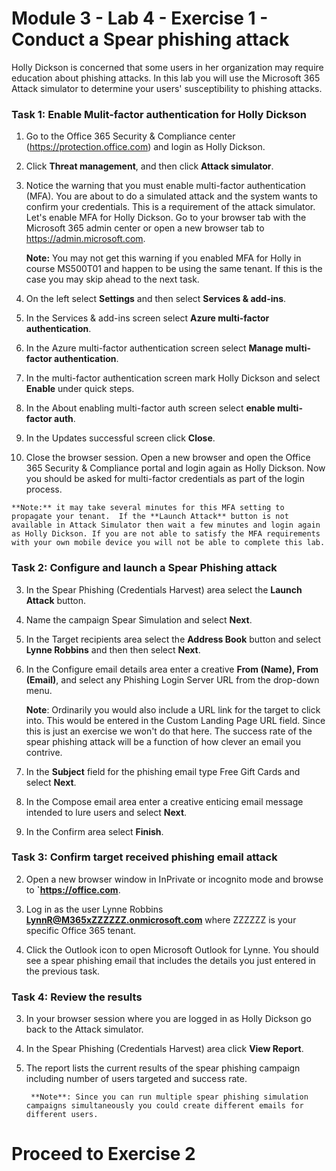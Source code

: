 # Module 3 - Lab 4 - Exercise 1 - Conduct a Spear phishing attack


Holly Dickson is concerned that some users in her organization may require education about phishing attacks.  In this lab you will use the Microsoft 365 Attack simulator to determine your users' susceptibility to phishing attacks.


### Task 1: Enable Mulit-factor authentication for Holly Dickson

1.  Go to the Office 365 Security & Compliance center (https://protection.office.com) and login as Holly Dickson.

2.  Click **Threat management**, and then click **Attack simulator**.

3.  Notice the warning that you must enable multi-factor authentication (MFA).  You are about to do a simulated attack and the system wants to confirm your credentials. This is a requirement of the attack simulator. Let's enable MFA for Holly Dickson. Go to your browser tab with the Microsoft 365 admin center or open a new browser tab to https://admin.microsoft.com.

	**Note:** You may not get this warning if you enabled MFA for Holly in course MS500T01 and happen to be using the same tenant.  If this is the case you may skip ahead to the next task.

4.  On the left select **Settings** and then select **Services & add-ins**.

5.  In the Services & add-ins screen select **Azure multi-factor authentication**.

6.  In the Azure multi-factor authentication screen select **Manage multi-factor authentication**.

7.  In the multi-factor authentication screen mark Holly Dickson and select **Enable** under quick steps.

8.  In the About enabling multi-factor auth screen select **enable multi-factor auth**.

9.  In the Updates successful screen click **Close**.

10.  Close the browser session.  Open a new browser and open the Office 365 Security & Compliance portal and login again as Holly Dickson.  Now you should be asked for multi-factor credentials as part of the login process.

	**Note:** it may take several minutes for this MFA setting to propagate your tenant.  If the **Launch Attack** button is not available in Attack Simulator then wait a few minutes and login again as Holly Dickson. If you are not able to satisfy the MFA requirements with your own mobile device you will not be able to complete this lab.

### Task 2: Configure and launch a Spear Phishing attack
3.  In the Spear Phishing (Credentials Harvest) area select the **Launch Attack** button.

4.  Name the campaign Spear Simulation and select **Next**.

5.  In the Target recipients area select the **Address Book** button and select **Lynne Robbins** and then then select  **Next**.

6.  In the Configure email details area enter a creative **From (Name), From (Email)**, and select any Phishing Login Server URL from the drop-down menu.

      **Note**: Ordinarily you would also include a URL link for the target to click into.  This would be entered in the Custom Landing Page URL field.  Since this is just an exercise we won't do that here.  The success rate of the spear phishing attack will be a function of how clever an email you contrive. 

7.  In the **Subject** field for the phishing email type Free Gift Cards and select **Next**.

8.  In the Compose email area enter a creative enticing email message intended to lure users and select **Next**.

9.  In the Confirm area select **Finish**.


### Task 3: Confirm target received phishing email attack

2.  Open a new browser window in InPrivate or incognito mode and browse to **`https://office.com**.
 
3.  Log in as the user Lynne Robbins **LynnR@M365xZZZZZZ.onmicrosoft.com** where ZZZZZZ is your specific Office 365 tenant.

4.  Click the Outlook icon to open Microsoft Outlook for Lynne. You should see a spear phishing email that includes the details you just entered in the previous task.


### Task 4: Review the results

3. In your browser session where you are logged in as Holly Dickson go back to the Attack simulator.

4. In the Spear Phishing (Credentials Harvest) area click **View Report**.

5. The report lists the current results of the spear phishing campaign including number of users targeted and success rate.  
    
		**Note**: Since you can run multiple spear phishing simulation campaigns simultaneously you could create different emails for different users.

# Proceed to Exercise 2
